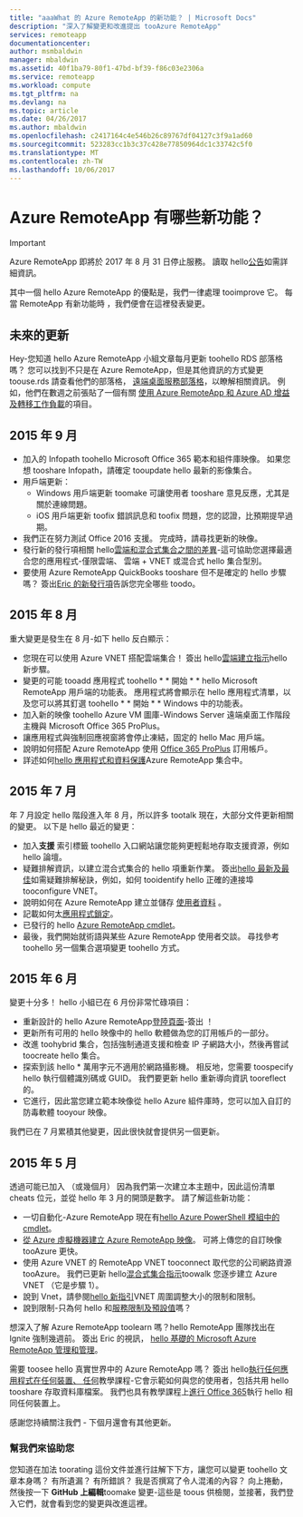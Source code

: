 ```yaml
---
title: "aaaWhat 的 Azure RemoteApp 的新功能？ | Microsoft Docs"
description: "深入了解變更和改進提出 tooAzure RemoteApp"
services: remoteapp
documentationcenter: 
author: msmbaldwin
manager: mbaldwin
ms.assetid: 40f1ba79-80f1-47bd-bf39-f86c03e2306a
ms.service: remoteapp
ms.workload: compute
ms.tgt_pltfrm: na
ms.devlang: na
ms.topic: article
ms.date: 04/26/2017
ms.author: mbaldwin
ms.openlocfilehash: c2417164c4e546b26c89767df04127c3f9a1ad60
ms.sourcegitcommit: 523283cc1b3c37c428e77850964dc1c33742c5f0
ms.translationtype: MT
ms.contentlocale: zh-TW
ms.lasthandoff: 10/06/2017
---
```

# <a name="whats-new-in-azure-remoteapp"></a>Azure RemoteApp 有哪些新功能？
> [!IMPORTANT]
> Azure RemoteApp 即將於 2017 年 8 月 31 日停止服務。 讀取 hello[公告](https://go.microsoft.com/fwlink/?linkid=821148)如需詳細資訊。
> 
> 

其中一個 hello Azure RemoteApp 的優點是，我們一律處理 tooimprove 它。 每當 RemoteApp 有新功能時 ，我們便會在這裡發表變更。

## <a name="future-updates"></a>未來的更新
Hey-您知道 hello Azure RemoteApp 小組文章每月更新 toohello RDS 部落格嗎？ 您可以找到不只是在 Azure RemoteApp，但是其他資訊的方式變更 toouse.rds 請查看他們的部落格， [遠端桌面服務部落格](https://blogs.msdn.microsoft.com/rds/)，以瞭解相關資訊。 例如，他們在數週之前張貼了一個有關 [使用 Azure RemoteApp 和 Azure AD 增益及轉移工作負載](https://blogs.msdn.microsoft.com/rds/2016/01/19/lift-and-shift-your-workloads-with-azure-remoteapp-and-azure-ad-domain-services/)的項目。

## <a name="september-2015"></a>2015 年 9 月
* 加入的 Infopath toohello Microsoft Office 365 範本和組件庫映像。 如果您想 tooshare Infopath，請確定 tooupdate hello 最新的影像集合。
* 用戶端更新：
  * Windows 用戶端更新 toomake 可讓使用者 tooshare 意見反應，尤其是關於連線問題。
  * iOS 用戶端更新 toofix 錯誤訊息和 toofix 問題，您的認證，比預期提早過期。
* 我們正在努力測試 Office 2016 支援。 完成時，請尋找更新的映像。
* 發行新的發行項相關 hello[雲端和混合式集合之間的差異](remoteapp-collections.md)-這可協助您選擇最適合您的應用程式-僅限雲端、 雲端 + VNET 或混合式 hello 集合型別。
* 要使用 Azure RemoteApp QuickBooks tooshare 但不是確定的 hello 步驟嗎？ 簽出[Eric 的新發行項](remoteapp-quickbooks.md)告訴您完全哪些 toodo。

## <a name="august-2015"></a>2015 年 8 月
重大變更是發生在 8 月-如下 hello 反白顯示：

* 您現在可以使用 Azure VNET 搭配雲端集合！ 簽出 hello[雲端建立指示](remoteapp-create-cloud-deployment.md)hello 新步驟。
* 變更的可能 tooadd 應用程式 toohello * * 開始 * * hello Microsoft RemoteApp 用戶端的功能表。 應用程式將會顯示在 hello 應用程式清單，以及您可以將其釘選 toohello * * 開始 * * Windows 中的功能表。
* 加入新的映像 toohello Azure VM 圖庫-Windows Server 遠端桌面工作階段主機與 Microsoft Office 365 ProPlus。
* 讓應用程式與強制回應視窗將會停止凍結，固定的 hello Mac 用戶端。
* 說明如何搭配 Azure RemoteApp 使用 [Office 365 ProPlus](remoteapp-officesubscription.md) 訂用帳戶。
* 詳述如何[hello 應用程式和資料保護](remoteapp-secure.md)Azure RemoteApp 集合中。

## <a name="july-2015"></a>2015 年 7 月
年 7 月設定 hello 階段進入年 8 月，所以許多 tootalk 現在，大部分文件更新相關的變更。 以下是 hello 最近的變更：

* 加入**支援** 索引標籤 toohello 入口網站讓您能夠更輕鬆地存取支援資源，例如 hello 論壇。
* 疑難排解資訊，以建立混合式集合的 hello 項重新作業。 簽出[hello 最新及最佳](remoteapp-hybridtrouble.md)如需疑難排解秘訣，例如，如何 tooidentify hello 正確的連接埠 tooconfigure VNET。
* 說明如何在 Azure RemoteApp 建立並儲存 [使用者資料](remoteapp-upd.md) 。
* 記載如何太[應用程式鎖定](remoteapp-secure.md)。
* 已發行的 hello [Azure RemoteApp cmdlet](https://msdn.microsoft.com/library/mt428031.aspx)。
* 最後，我們開始就術語與某些 Azure RemoteApp 使用者交談。 尋找參考 toohello 另一個集合選項變更 toohello 方式。

## <a name="june-2015"></a>2015 年 6 月
變更十分多！ hello 小組已在 6 月份非常忙碌項目：

* 重新設計的 hello Azure RemoteApp[登陸頁面](https://www.remoteapp.windowsazure.com/)-簽出 ！
* 更新所有可用的 hello 映像中的 hello 軟體做為您的訂用帳戶的一部分。
* 改進 toohybrid 集合，包括強制通道支援和檢查 IP 子網路大小，然後再嘗試 toocreate hello 集合。
* 探索到該 hello * 萬用字元不適用於網路攝影機。 相反地，您需要 toospecify hello 執行個體識別碼或 GUID。 我們要更新 hello 重新導向資訊 tooreflect 的。
* 它進行，因此當您建立範本映像從 hello Azure 組件庫時，您可以加入自訂的防毒軟體 tooyour 映像。

我們已在 7 月累積其他變更，因此很快就會提供另一個更新。

## <a name="may-2015"></a>2015 年 5 月
透過可能已加入 （或幾個月） 因為我們第一次建立本主題中，因此這份清單 cheats 位元，並從 hello 年 3 月的開頭是數字。 請了解這些新功能：

* 一切自動化-Azure RemoteApp 現在有[hello Azure PowerShell 模組中的 cmdlet](remoteapp-tutorial-arawithpowershell.md)。
* [從 Azure 虛擬機器建立 Azure RemoteApp 映像](remoteapp-image-on-azurevm.md)。 可將上傳您的自訂映像 tooAzure 更快。
* 使用 Azure VNET 的 RemoteApp VNET tooconnect 取代您的公司網路資源 tooAzure。 我們已更新 hello[混合式集合指示](remoteapp-create-hybrid-deployment.md)toowalk 您逐步建立 Azure VNET （它是步驟 1）。
* 說到 Vnet，請參閱[hello 新指引](remoteapp-vnetsizing.md)VNET 周圍調整大小的限制和限制。
* 說到限制-只為何 hello 和[服務限制及預設值](../azure-subscription-service-limits.md)嗎？

想深入了解 Azure RemoteApp toolearn 嗎？hello RemoteApp 團隊找出在 Ignite 強制幾週前。 簽出 Eric 的視訊， [hello 基礎的 Microsoft Azure RemoteApp 管理和管理](http://channel9.msdn.com/Events/Ignite/2015/BRK3868)。

需要 toosee hello 真實世界中的 Azure RemoteApp 嗎？ 簽出 hello[執行任何應用程式在任何裝置、 任何](remoteapp-anyapp.md)教學課程-它會示範如何與您的使用者，包括共用 hello tooshare 存取資料庫檔案。 我們也具有教學課程上[進行 Office 365](remoteapp-tutorial-o365anywhere.md)執行 hello 相同任何裝置上。

感謝您持續關注我們 - 下個月還會有其他更新。

### <a name="help-us-help-you"></a>幫我們來協助您
您知道在加法 toorating 這份文件並進行註解下下方，讓您可以變更 toohello 文章本身嗎？ 有所遺漏？ 有所錯誤？ 我是否撰寫了令人混淆的內容？ 向上捲動，然後按一下  **GitHub 上編輯**toomake 變更-這些是 toous 供檢閱，並接著，我們登入它們，就會看到您的變更與改進這裡。

